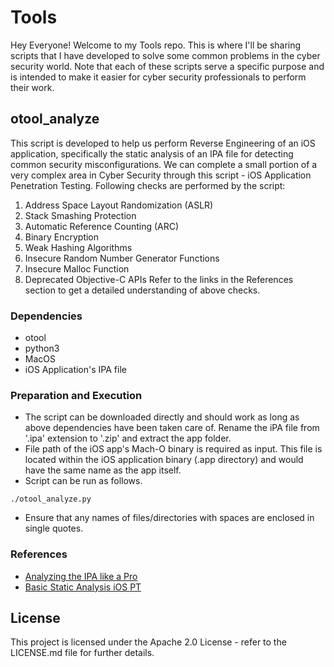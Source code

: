# Tools

Hey Everyone! Welcome to my Tools repo. This is where I'll be sharing scripts that I have developed to solve some common problems in the cyber security world. Note that each of these scripts serve a specific purpose and is intended to make it easier for cyber security professionals to perform their work.

## otool_analyze

This script is developed to help us perform Reverse Engineering of an iOS application, specifically the static analysis of an IPA file for detecting common security misconfigurations. We can complete a small portion of a very complex area in Cyber Security through this script - iOS Application Penetration Testing.
Following checks are performed by the script:
1. Address Space Layout Randomization (ASLR)
2. Stack Smashing Protection
3. Automatic Reference Counting (ARC)
4. Binary Encryption
5. Weak Hashing Algorithms
6. Insecure Random Number Generator Functions
7. Insecure Malloc Function
8. Deprecated Objective-C APIs
Refer to the links in the References section to get a detailed understanding of above checks.

### Dependencies

* otool
* python3
* MacOS
* iOS Application's IPA file

### Preparation and Execution

* The script can be downloaded directly and should work as long as above dependencies have been taken care of. Rename the iPA file from '.ipa' extension to '.zip' and extract the app folder.
* File path of the iOS app's Mach-O binary is required as input. This file is located within the iOS application binary (.app directory) and would have the same name as the app itself.
* Script can be run as follows.
```
./otool_analyze.py
```
* Ensure that any names of files/directories with spaces are enclosed in single quotes.

### References

* [Analyzing the IPA like a Pro](https://blog.certcube.com/analyzing-the-ipa-like-a-pro/)
* [Basic Static Analysis iOS PT](https://book.hacktricks.xyz/mobile-pentesting/ios-pentesting#basic-static-analysis)

## License

This project is licensed under the Apache 2.0 License - refer to the LICENSE.md file for further details.
